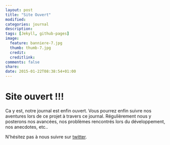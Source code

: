 ```yaml
---
layout: post
title: "Site Ouvert"
modified:
categories: journal
description:
tags: [Jekyll, github-pages]
image:
  feature: banniere-7.jpg
  thumb: thumb-7.jpg
  credit:
  creditlink:
comments: false
share:
date: 2015-01-22T08:38:54+01:00
---
```

# Site ouvert !!!

Ca y est, notre journal est enfin ouvert. Vous pourrez enfin suivre nos aventures lors de ce projet à travers ce journal. Régulièrement nous y posterons nos avancées, nos problèmes rencontrés lors du développement, nos anecdotes, etc..

N'hésitez pas à nous suivre sur [twitter](https://twitter.com/laserHarpDawin).